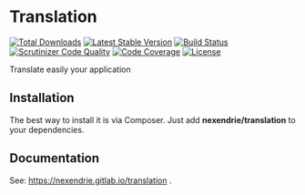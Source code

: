 Translation
==============

[![Total Downloads](https://poser.pugx.org/nexendrie/translation/downloads)](https://packagist.org/packages/nexendrie/translation) [![Latest Stable Version](https://poser.pugx.org/nexendrie/translation/v/stable)](https://gitlab.com/nexendrie/translation/-/releases) [![Build Status](https://gitlab.com/nexendrie/translation/badges/master/pipeline.svg?ignore_skipped=true)](https://gitlab.com/nexendrie/translation/-/commits/master) [![Scrutinizer Code Quality](https://scrutinizer-ci.com/g/nexendrie/translation/badges/quality-score.png?b=master)](https://scrutinizer-ci.com/g/nexendrie/translation/?branch=master) [![Code Coverage](https://gitlab.com/nexendrie/translation/badges/master/coverage.svg)](https://gitlab.com/nexendrie/translation/-/commits/master) [![License](https://poser.pugx.org/nexendrie/translation/license)](https://gitlab.com/nexendrie/translation/blob/master/LICENSE)

Translate easily your application

Installation
------------
The best way to install it is via Composer. Just add **nexendrie/translation** to your dependencies.

Documentation
-------------

See: https://nexendrie.gitlab.io/translation .
